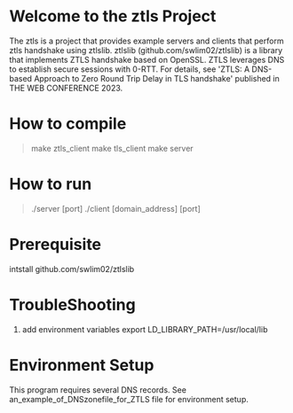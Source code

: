Welcome to the ztls Project
==============================
The ztls is a project that provides example servers and clients that perform ztls handshake using ztlslib.
ztlslib (github.com/swlim02/ztlslib) is a library that implements ZTLS handshake based on OpenSSL. ZTLS leverages DNS to establish secure sessions with 0-RTT. For details, see 'ZTLS: A DNS-based Approach to Zero Round Trip Delay in TLS handshake' published in THE WEB CONFERENCE 2023.

# How to compile
> make ztls_client
> make tls_client
> make server

# How to run 
> ./server [port]
> ./client [domain_address] [port]

# Prerequisite
intstall github.com/swlim02/ztlslib

# TroubleShooting
1. add environment variables
export LD_LIBRARY_PATH=/usr/local/lib

# Environment Setup
This program requires several DNS records. See an_example_of_DNSzonefile_for_ZTLS file for environment setup.

